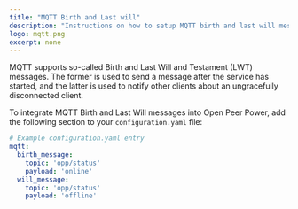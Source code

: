 ```yaml
---
title: "MQTT Birth and Last will"
description: "Instructions on how to setup MQTT birth and last will messages within Open Peer Power."
logo: mqtt.png
excerpt: none
---
```


MQTT supports so-called Birth and Last Will and Testament (LWT) messages. The former is used to send a message after the service has started, and the latter is used to notify other clients about an ungracefully disconnected client.

To integrate MQTT Birth and Last Will messages into Open Peer Power, add the following section to your `configuration.yaml` file:

```yaml
# Example configuration.yaml entry
mqtt:
  birth_message:
    topic: 'opp/status'
    payload: 'online'
  will_message:
    topic: 'opp/status'
    payload: 'offline'
```
